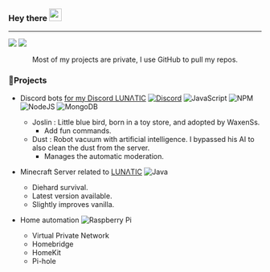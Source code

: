 <!--
*** Hey 👀
*** If you have a suggestion that would make this better, please fork the repo and create a pull request
*** Don't forget to give the project a star!
*** Thanks again! Now go create something AMAZING! :D

*** Coucou 👀
*** Si vous avez une suggestion pour améliorer ce README.md, veuillez bifurquer le repo et créer une pull request.
*** N'oubliez pas de donner une étoile au projet si vous utilisez, ou l'aimer!
*** Merci encore ! Maintenant, allez créer quelque chose d'incroyable ! :D
-->

### Hey there <img src="https://media.giphy.com/media/hvRJCLFzcasrR4ia7z/giphy.gif" width="25px">
---
![](https://github-readme-stats.vercel.app/api?username=WaxenSs&theme=swift&hide_border=true&include_all_commits=true&count_private=true)
![](https://github-readme-streak-stats.herokuapp.com/?user=WaxenSs&theme=swift&hide_border=true)<br/>
<p align="center">Most of my projects are private, I use GitHub to pull my repos.
  
### 🚀Projects

- Discord bots [for my Discord LUNΛTIC](https://discord.gg/Mv6wrrbYxn) [![Discord](https://img.shields.io/badge/Discord-%237289DA.svg?logo=discord&logoColor=white)](https://discord.gg/Mv6wrrbYxn) ![JavaScript](https://img.shields.io/badge/javascript-%23323330.svg?style=flat&logo=javascript&logoColor=%23F7DF1E) ![NPM](https://img.shields.io/badge/NPM-%23000000.svg?style=flat&logo=npm&logoColor=white) ![NodeJS](https://img.shields.io/badge/node.js-6DA55F?style=flat&logo=node.js&logoColor=white) ![MongoDB](https://img.shields.io/badge/MongoDB-%234ea94b.svg?style=flat&logo=mongodb&logoColor=white)
  - Joslin : Little blue bird, born in a toy store, and adopted by WaxenSs.
    - Add fun commands.
  - Dust : Robot vacuum with artificial intelligence. I bypassed his AI to also clean the dust from the server.
    - Manages the automatic moderation.

- Minecraft Server related to [LUNΛTIC](https://discord.gg/Mv6wrrbYxn) ![Java](https://img.shields.io/badge/java-%23ED8B00.svg?style=flat&logo=java&logoColor=white)
  - Diehard survival.
  - Latest version available.
  - Slightly improves vanilla.

- Home automation ![Raspberry Pi](https://img.shields.io/badge/-RaspberryPi-C51A4A?style=flat&logo=Raspberry-Pi)
  - Virtual Private Network
  - Homebridge
  - HomeKit
  - Pi-hole

<!--
### 🌐Socials
[![Instagram](https://img.shields.io/badge/Instagram-%23E4405F.svg?logo=Instagram&logoColor=white)](https://instagram.com/waxenss_) [![Reddit](https://img.shields.io/badge/Reddit-%23FF4500.svg?logo=Reddit&logoColor=white)](https://reddit.com/user/WaxenSs) [![TikTok](https://img.shields.io/badge/TikTok-%23000000.svg?logo=TikTok&logoColor=white)](https://tiktok.com/@waxenss_) [![Twitch](https://img.shields.io/badge/Twitch-%239146FF.svg?logo=Twitch&logoColor=white)](https://twitch.tv/waxenss) [![Twitter](https://img.shields.io/badge/Twitter-%231DA1F2.svg?logo=Twitter&logoColor=white)](https://twitter.com/WaxenSs)
-->



